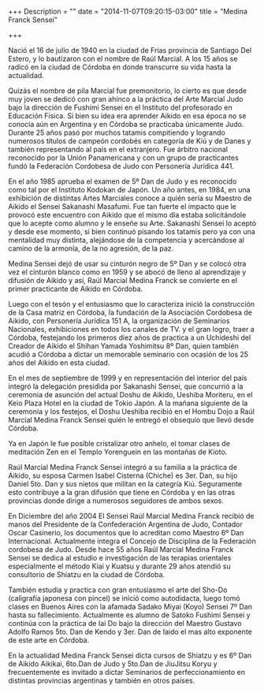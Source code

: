 +++
Description = ""
date = "2014-11-07T09:20:15-03:00"
title = "Medina Franck Sensei"

+++

Nació el 16 de julio de 1940 en la ciudad de Frias provincia de Santiago Del
Estero, y lo bautizaron con el nombre de Raúl Marcial. A los 15 años se radicó
en la ciudad de Córdoba en donde transcurre su vida hasta la actualidad.

Quizás el nombre de pila Marcial fue premonitorio, lo cierto es que desde muy
joven se dedicó con gran ahínco a la práctica del Arte Marcial Judo bajo la
dirección de Fushimi Sensei en el Instituto del profesorado en Educación
Física. Si bien su idea era aprender Aikido en esa época no se conocía aún en
Argentina y en Córdoba se practicaba únicamente Judo. Durante 25 años pasó por
muchos tatamis compitiendo y logrando numerosos títulos de campeón cordobés en
categoría de Kiú y de Danes y también representando al país en el extranjero.
Fue árbitro nacional reconocido por la Unión Panamericana y con un grupo de
practicantes fundó la Federación Cordobesa de Judo con Personería Jurídica 441.

En el año 1985 aprueba el examen de 5º Dan de Judo y es reconocido como tal por
el Instituto Kodokan de Japón.  Un año antes, en 1984, en una exhibición de
distintas Artes Marciales conoce a quién sería su Maestro de Aikido el Sensei
Sakanashi Masafumi. Fue tan fuerte el impacto que le provocó este encuentro con
Aikido que el mismo día estaba solicitándole que lo acepte como alumno y le
enseñe su Arte. Sakanashi Sensei lo aceptó y desde ese momento, si bien
continuó pisando los tatamis pero ya con una mentalidad muy distinta,
alejándose de la competencia y acercándose al camino de la armonía, de la no
agresión, de la paz. 

Medina Sensei dejó de usar su cinturón negro de 5º Dan y se colocó otra vez el
cinturón blanco como en 1959 y se abocó de lleno al aprendizaje y difusión de
Aikido y así, Raúl Marcial Medina Franck se convierte en el primer practicante
de Aikido en Córdoba.

Luego con el tesón y el entusiasmo que lo caracteriza inició la construcción de
la Casa matriz en Córdoba, la fundación de la Asociación Cordobesa de Aikido,
con Personería Jurídica 151 A, la organización de Seminarios Nacionales,
exhibiciones en todos los canales de TV. y el gran logro, traer a Córdoba,
festejando los primeros diez años de practica a un Uchideshi del Creador de
Aikido el Shihan Yamada Yoshimitsu 8º Dan, quien también acudió a Córdoba a
dictar un memorable seminario con ocasión de los 25 años del Aikido en esta
ciudad.

En el mes de septiembre de 1999 y en representación del interior del país
integró la delegación presidida por Sakanashi Sensei, que concurrió a la
ceremonia de asunción del actual Doshu de Aikido, Ueshiba Moriteru, en el Keio
Plaza Hotel en la ciudad de Tokio Japón. A la mañana siguiente de la ceremonia
y los festejos, el Doshu Ueshiba recibió en el Hombu Dojo a Raúl Marcial Medina
Franck Sensei quién le entregó el obsequio que llevó desde Córdoba.

Ya en Japón le fue posible cristalizar otro anhelo, el tomar clases de
meditación Zen en el Templo Yorenguein en las montañas de Kioto.

Raúl Marcial Medina Franck Sensei integró a su familia a la práctica de Aikido,
su esposa Carmen Isabel Cisterna (Chiche) es 3er. Dan, su hijo Daniel 5to. Dan
y sus nietos que militan en la categría Kiú. Seguramente esto contribuye a la
gran difusión que tiene en Córdoba y en las otras provincias donde dirige a
numerosos  seguidores de ambos sexos.

En Diciembre del año 2004 El Sensei Raúl Marcial Medina Franck recibió de manos
del Presidente de la Confederación Argentina de Judo, Contador Oscar Casinerio,
los documentos que lo acreditan como Maestro 6º Dan Internacional. Actualmente
integra el Concejo de Disciplina de la Federación cordobesa de Judo.  Desde
hace 55 años Raúl Marcial Medina Franck Sensei se dedica al estudio e
investigación de las terapias orientales especialmente el método Kiai y Kuatsu
y durante 29 años atendió su consultorio de Shiatzu en la ciudad de Córdoba.

También estudia y practica con gran entusiasmo el arte del Sho-Do (caligrafía
japonesa con pincel) se inició como autodidacta, luego tomó clases en Buenos
Aires con la afamada Sadako Miyai (Koyo) Sensei 7º Dan hasta su fallecimiento.
Actualmente es alumno de Satoko Fushimi Sensei y continúa con la práctica de
Iai Do bajo la dirección del Maestro Gustavo Adolfo Ramos 5to. Dan de Kendo y
3er. Dan de Iaido el mas alto exponente de este arte en Córdoba.

En la actualidad Medina Franck Sensei dicta cursos de Shiatzu y es  6º Dan de
Aikido Aikikai, 6to.Dan de Judo y 5to.Dan de JiuJitsu Koryu y frecuentemente es
invitado a dictar Seminarios de perfeccionamiento en distintas provincias
argentinas y también en otros países.
